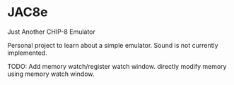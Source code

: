 # JAC8e
Just Another CHIP-8 Emulator

Personal project to learn about a simple emulator. Sound is not currently implemented.

TODO:
Add memory watch/register watch window.
directly modify memory using memory watch window.
